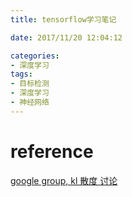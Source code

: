```yaml
---
title: tensorflow学习笔记

date: 2017/11/20 12:04:12

categories:
- 深度学习
tags:
- 目标检测
- 深度学习
- 神经网络
---
```





# reference

[google group, kl 散度 讨论](https://groups.google.com/a/tensorflow.org/forum/#!topic/discuss/TX32t7NHkpA)
